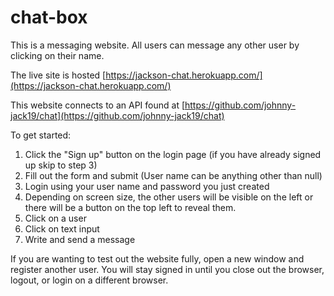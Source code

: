 # chat-box

This is a messaging website. All users can message any other user by clicking on their name.

The live site is hosted [https://jackson-chat.herokuapp.com/](https://jackson-chat.herokuapp.com/)

This website connects to an API found at [https://github.com/johnny-jack19/chat](https://github.com/johnny-jack19/chat)

To get started:

1. Click the "Sign up" button on the login page (if you have already signed up skip to step 3)
2. Fill out the form and submit (User name can be anything other than null)
3. Login using your user name and password you just created
4. Depending on screen size, the other users will be visible on the left or there will be a button on the top left to reveal them.
5. Click on a user
6. Click on text input
7. Write and send a message

If you are wanting to test out the website fully, open a new window and register another user.
You will stay signed in until you close out the browser, logout, or login on a different browser.
